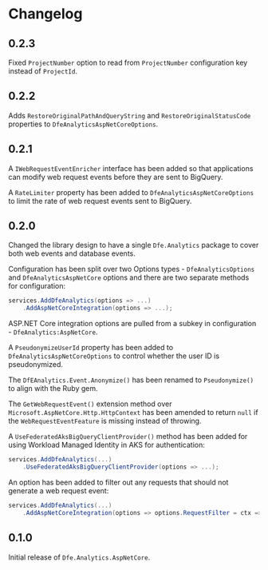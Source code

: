 # Changelog

## 0.2.3

Fixed `ProjectNumber` option to read from `ProjectNumber` configuration key instead of `ProjectId`.

## 0.2.2

Adds `RestoreOriginalPathAndQueryString` and `RestoreOriginalStatusCode` properties to `DfeAnalyticsAspNetCoreOptions`.

## 0.2.1

A `IWebRequestEventEnricher` interface has been added so that applications can modify web request events before they are sent to BigQuery.

A `RateLimiter` property has been added to `DfeAnalyticsAspNetCoreOptions` to limit the rate of web request events sent to BigQuery.

## 0.2.0

Changed the library design to have a single `Dfe.Analytics` package to cover both web events and database events.

Configuration has been split over two Options types - `DfeAnalyticsOptions` and `DfeAnalyticsAspNetCore` options and there are two separate methods for configuration:
```cs
services.AddDfeAnalytics(options => ...)
    .AddAspNetCoreIntegration(options => ...);
```

ASP.NET Core integration options are pulled from a subkey in configuration - `DfeAnalytics:AspNetCore`.

A `PseudonymizeUserId` property has been added to `DfeAnalyticsAspNetCoreOptions` to control whether the user ID is pseudonymized.

The `DfEAnalytics.Event.Anonymize()` has been renamed to `Pseudonymize()` to align with the Ruby gem.

The `GetWebRequestEvent()` extension method over `Microsoft.AspNetCore.Http.HttpContext` has been amended to return `null` if the `WebRequestEventFeature` is missing instead of throwing.

A `UseFederatedAksBigQueryClientProvider()` method has been added for using Workload Managed Identity in AKS for authentication:
```cs
services.AddDfeAnalytics(...)
    .UseFederatedAksBigQueryClientProvider(options => ...);
```

An option has been added to filter out any requests that should not generate a web request event:
```cs
services.AddDfeAnalytics(...)
    .AddAspNetCoreIntegration(options => options.RequestFilter = ctx => /* filter condition */);
```


## 0.1.0

Initial release of `Dfe.Analytics.AspNetCore`.
